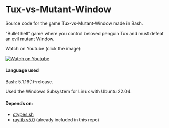 # Tux-vs-Mutant-Window

Source code for the game Tux-vs-Mutant-Window made in Bash.

"Bullet hell" game where you control beloved penguin Tux and must defeat an evil mutant Window.

Watch on Youtube (click the image):

[![Watch on Youtube](https://img.youtube.com/vi/wpCwc7-D8xw/maxresdefault.jpg)](https://www.youtube.com/watch?v=wpCwc7-D8xw)


#### Language used
Bash: 5.1.16(1)-release.

Used the Windows Subsystem for Linux with Ubuntu 22.04.

#### Depends on:

- [ctypes.sh](https://github.com/taviso/ctypes.sh)
- [raylib v5.0](https://github.com/raysan5/raylib) (already included in this repo)
